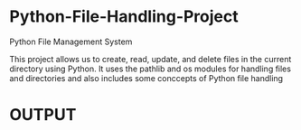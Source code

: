 # Python-File-Handling-Project

Python File Management System

This project allows us to create, read, update, and delete files in the current directory using Python.
It uses the pathlib and os modules for handling files and directories and also includes some conccepts of Python file handling

# OUTPUT


